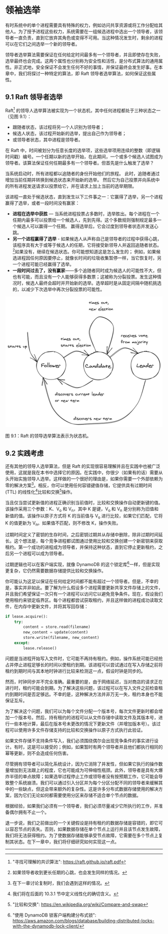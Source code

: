# 领袖选举

有时系统中的单个进程需要具有特殊的权力，例如访问共享资源或将工作分配给其他人。为了授予进程这些权力，系统需要在一组候选进程中选出一个领导者，该领导者一直负责，直到它放弃其角色或变得不可用。当这种情况发生时，剩余的进程可以在它们之间选举一个新的领导者。

领导者选举算法需要保证在任何给定时间最多有一个领导者，并且即使存在失败，选举最终也会完成。这两个属性也分别称为安全性和活性，是分布式算法的通用属性。非正式地，安全保证不会发生任何不好的事情，并保证最终会发生好事。在本章中，我们将探讨一种特定的算法，即 Raft 领导者选举算法，如何保证这些属性。

## 9.1 Raft 领导者选举

Raft[^1] 的领导人选举算法被实现为一个状态机，其中任何进程都处于三种状态之一（见图 9.1）：

- 跟随者状态，该过程将另一个人识别为领导者；
- 候选人状态，该过程开始新的选举，提出自己作为领导者；
- 或领导者状态，其中进程是领导者。

在 Raft 中，时间被划分为任意长度的选举项，这些选举项用连续的整数（即逻辑时间戳）编号。一个任期以新的选举开始，在此期间，一个或多个候选人试图成为领导者。该算法保证任何任期最多有一个领导者。但首先是什么触发了选举？

当系统启动时，所有进程都以追随者的身份开始他们的旅程。 此时，追随者通过增加当前任期并转换到候选状态来开始新的选举。 然后它为自己投票并向系统中的所有进程发送请求以投票给它，并在请求上加上当前的选举期限。

该进程一直处于候选状态，直到发生以下三件事之一：它赢得了选举，另一个进程赢得了选举，或者一段时间没有赢家：

- **进程在选举中获胜** — 当系统进程投票占多数时，选举胜出。每个进程在一个任期内最多可以投票给一个候选人，先到先得。这个多数规则强制规定最多一个候选人可以赢得一个任期。 赢得选举后，它会过度到领导者状态并发送心跳。
- **另一个进程赢得了选举** - 如果候选人从声称自己是领导者的过程中获得心跳，该程序具有大于或等于候选人的任期，它将接受新领导人并返回追随者状态。[^2]如果没有，继续在候选状态。你可能想知道这是怎么发生的； 例如，如果候选进程因任何原因要停止，就像长时间的垃圾收集暂停一样，当它恢复时，另一个进程可能已经赢得了选举。
- **一段时间过去了，没有赢家**——多个追随者同时成为候选人的可能性不大，但也有可能，而且没有一个人能够获得多数票；这被称为分裂投票。发生这种情况时，候选人最终会超时并开始新的选举。选举超时是从固定间隔中随机挑选的，以减少下次选举中再次分裂投票的可能性。

![](../images/09/9-01.png)

图 9.1：Raft 的领导选举算法表示为状态机。

## 9.2 实践考虑

还有其他的领导人选举算法，但是 Raft 的实现很容易理解并且在实践中也被广泛使用，这就是我在本书中选择它的原因。在实践中，你很少（如果有的话）需要从头开始实施领导人选举。这样做的一个很好的理由是，如果你需要一个外部依赖为零的解决方案[^3]。相反，你可以使用任何容错键值存储，它提供具有过期时间 (TTL) 的线性化[^4]比较和交换[^5]操作。

当且仅当尝试更新值的进程正确识别当前值时，比较和交换操作自动更新键的值。该操作采用三个参数：K、V<sub>o</sub> 和 V<sub>n</sub>，其中 K 是键，V<sub>o </sub>和 V<sub>n</sub> 是分别称为旧值和新值的值。该操作以原子方式将 K 的当前值与 V<sub>o</sub> 进行比较，如果它们匹配，它将 K 的值更新为 V<sub>n</sub>。如果值不匹配，则不修改 K，操作失败。

过期时间定义了密钥的生存时间，之后密钥过期并从存储中删除，除非过期时间延长。这个想法是，每个竞争进程都试图通过使用比较和交换创建一个新密钥来获取租约。第一个成功的进程成为领导者，并保持这种状态，直到它停止更新租约，之后另一个进程可以成为领导者。

过期逻辑也可以在客户端实现，就像 DynamoDB 的这个锁定库[^6]一样，但是实现更复杂，它仍然需要数据存储提供比较和交换操作。

你可能认为这足以保证在任何给定时间都不能有超过一个领导者。但是，不幸的是，事实并非如此。要了解为什么假设多个进程需要更新共享文件存储上的文件，并且我们希望保证一次只有一个进程可以访问它以避免竞争条件。现在，假设我们使用租约来锁定临界区。每个进程都尝试获取租约，并且这样做的进程成功读取文件，在内存中更新文件，并将其写回存储：

```python
if lease.acquire():
    try:
        content = store.read(filename)
        new_content = update(content)
        store.write(filename, new_content)
    except:
        lease.release()
```

问题是当进程开始写入文件时，它可能不再持有租约。例如，操作系统可能已经抢占并停止进程足够长的时间以使租约到期。该进程可以尝试通过在写入存储之前将租约到期时间与其本地时钟进行比较来检测这一点，假设时钟是同步的。

然而，时钟同步并不完全准确。最重要的是，由于网络延迟，当对商店的请求正在进行时，租约可能会到期。为了解决这些问题，该过程可以在写入文件之前检查租约到期时间是否足够远。不幸的是，这种解决方法并非万无一失，租约本身也不能保证互斥。

为了解决这个问题，我们可以为每个文件分配一个版本号，每次文件更新时都会增加一个版本号。然后，持有租约的进程可以从文件存储中读取文件及其版本号，进行一些本地计算，最后在版本号未更改的情况下更新文件（并增加版本号）。该过程可以使用许多文件存储支持的比较和交换操作以原子方式执行此验证。

如果文件存储不支持条件写入，我们必须围绕偶尔会出现竞争条件的事实进行设计。有时，这是可以接受的；例如，如果暂时有两个领导者并且他们都执行相同的幂等更新，则不会造成任何伤害。

尽管拥有领导者可以简化系统设计，因为它消除了并发性，但如果它执行的操作数量增加到无法跟上的程度，它也可能成为可伸缩性瓶颈。此外，领导者是具有大爆炸半径的单点故障；如果选举过程停止工作或领导者没有按预期工作，它可能会导致整个系统崩溃。我们可以通过引入分区并为每个分区分配不同的领导者来缓解其中的一些缺点，但这会带来额外的复杂性。这是许多分布式数据存储使用的解决方案，因为它们无论如何都需要使用分区来存储不适合单个节点的数据。

根据经验，如果我们必须有一个领导者，我们必须尽量减少它所执行的工作，并准备偶尔拥有不止一个。

退一步说，我们之前做出的一个关键假设是持有租约的数据存储是容错的，即它可以容忍节点的丢失。否则，如果数据存储在单个节点上运行并且该节点发生故障，我们将无法获得租约。为了使数据存储能够承受节点故障，它需要在多个节点上复制其状态。在下一章中，我们将仔细研究如何实现这一点。

---------------------

[^1]: "寻找可理解的共识算法": https://raft.github.io/raft.pdf
[^2]: 如果领导者收到更长任期的心跳，也会发生同样的情况。
[^3]: 在下一章讨论复制时，我们会遇到这样的情况。
[^4]: 我们将在后面的 10.3.1 节中定义线性化的确切含义。
[^5]: "比较和交换": https://en.wikipedia.org/wiki/Compare-and-swap
[^6]: "使用 DynamoDB 锁客户端构建分布式锁": https://aws.amazon.com/blogs/database/building-distributed-locks-with-the-dynamodb-lock-client/